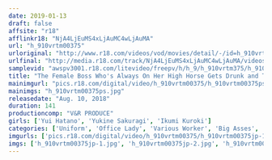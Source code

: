 ```yaml
---
date: 2019-01-13
draft: false
affsite: "r18"
afflinkr18: "NjA4LjEuMS4xLjAuMC4wLjAuMA"
url: "h_910vrtm00375"
urloriginal: "http://www.r18.com/videos/vod/movies/detail/-/id=h_910vrtm00375"
urlfinal: "http://media.r18.com/track/NjA4LjEuMS4xLjAuMC4wLjAuMA/videos/vod/movies/detail/-/id=h_910vrtm00375"
samplevid: "awspv3001.r18.com/litevideo/freepv/h/h_9/h_910vrtm375/h_910vrtm375_dmb_w.mp4"
title: "The Female Boss Who's Always On Her High Horse Gets Drunk and Takes Raw Cock Cowgirl Style in Her Pantyhose! She Piston Fucks Her Frustration Away With Countless Orgasms! 3"
mainimgurl: "pics.r18.com/digital/video/h_910vrtm00375/h_910vrtm00375ps.jpg"
mainimgs: "h_910vrtm00375ps.jpg"
releasedate: "Aug. 10, 2018"
duration: 141
productioncomp: "V&R PRODUCE"
girls: ['Yui Hatano', 'Yukine Sakuragi', 'Ikumi Kuroki']
categories: ['Uniform', 'Office Lady', 'Various Worker', 'Big Asses', 'Pantyhose', 'Variety', 'Foot Fetish', 'Nymphomaniac', 'Footjob', 'Hi-Def']
imgurls: ['pics.r18.com/digital/video/h_910vrtm00375/h_910vrtm00375jp-1.jpg', 'pics.r18.com/digital/video/h_910vrtm00375/h_910vrtm00375jp-2.jpg', 'pics.r18.com/digital/video/h_910vrtm00375/h_910vrtm00375jp-3.jpg', 'pics.r18.com/digital/video/h_910vrtm00375/h_910vrtm00375jp-4.jpg', 'pics.r18.com/digital/video/h_910vrtm00375/h_910vrtm00375jp-5.jpg', 'pics.r18.com/digital/video/h_910vrtm00375/h_910vrtm00375jp-6.jpg', 'pics.r18.com/digital/video/h_910vrtm00375/h_910vrtm00375jp-7.jpg', 'pics.r18.com/digital/video/h_910vrtm00375/h_910vrtm00375jp-8.jpg', 'pics.r18.com/digital/video/h_910vrtm00375/h_910vrtm00375jp-9.jpg', 'pics.r18.com/digital/video/h_910vrtm00375/h_910vrtm00375jp-10.jpg', 'pics.r18.com/digital/video/h_910vrtm00375/h_910vrtm00375jp-11.jpg', 'pics.r18.com/digital/video/h_910vrtm00375/h_910vrtm00375jp-12.jpg', 'pics.r18.com/digital/video/h_910vrtm00375/h_910vrtm00375jp-13.jpg', 'pics.r18.com/digital/video/h_910vrtm00375/h_910vrtm00375jp-14.jpg', 'pics.r18.com/digital/video/h_910vrtm00375/h_910vrtm00375jp-15.jpg', 'pics.r18.com/digital/video/h_910vrtm00375/h_910vrtm00375jp-16.jpg', 'pics.r18.com/digital/video/h_910vrtm00375/h_910vrtm00375jp-17.jpg', 'pics.r18.com/digital/video/h_910vrtm00375/h_910vrtm00375jp-18.jpg', 'pics.r18.com/digital/video/h_910vrtm00375/h_910vrtm00375jp-19.jpg', 'pics.r18.com/digital/video/h_910vrtm00375/h_910vrtm00375jp-20.jpg']
imgs: ['h_910vrtm00375jp-1.jpg', 'h_910vrtm00375jp-2.jpg', 'h_910vrtm00375jp-3.jpg', 'h_910vrtm00375jp-4.jpg', 'h_910vrtm00375jp-5.jpg', 'h_910vrtm00375jp-6.jpg', 'h_910vrtm00375jp-7.jpg', 'h_910vrtm00375jp-8.jpg', 'h_910vrtm00375jp-9.jpg', 'h_910vrtm00375jp-10.jpg', 'h_910vrtm00375jp-11.jpg', 'h_910vrtm00375jp-12.jpg', 'h_910vrtm00375jp-13.jpg', 'h_910vrtm00375jp-14.jpg', 'h_910vrtm00375jp-15.jpg', 'h_910vrtm00375jp-16.jpg', 'h_910vrtm00375jp-17.jpg', 'h_910vrtm00375jp-18.jpg', 'h_910vrtm00375jp-19.jpg', 'h_910vrtm00375jp-20.jpg']
---
```

